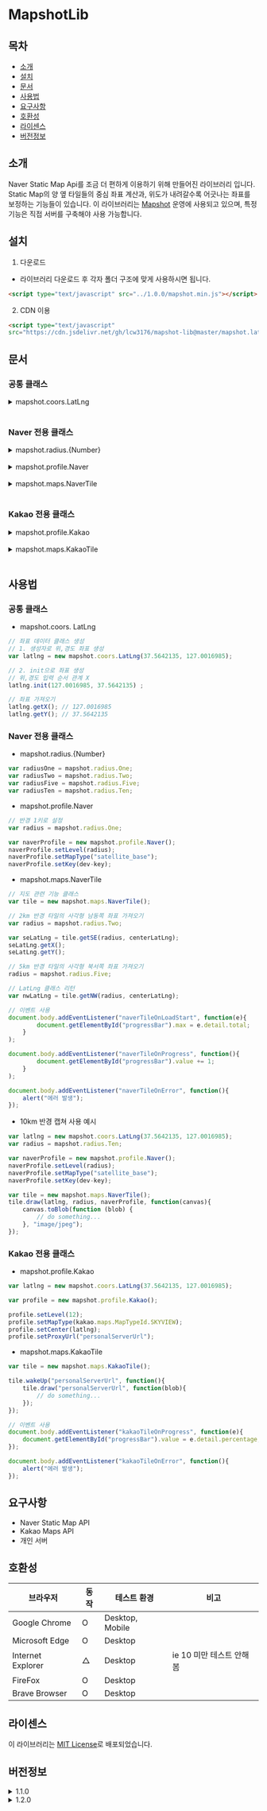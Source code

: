 # MapshotLib
## 목차
- [소개](#소개)
- [설치](#설치)
- [문서](#문서)
- [사용법](#사용법)
- [요구사항](#요구사항)
- [호환성](#호환성)
- [라이센스](#라이센스)
- [버전정보](#버전정보)
## 소개
Naver Static Map Api를 조금 더 편하게 이용하기 위해 만들어진 라이브러리 입니다. Static Map의 양 옆 타일들의 중심 좌표 계산과, 위도가 내려갈수록 어긋나는 좌표를 보정하는 기능들이 있습니다. 
이 라이브러리는 [Mapshot](https://mapshot.netlify.app) 운영에 사용되고 있으며, 특정 기능은 직접 서버를 구축해야 사용 가능합니다.

## 설치
1. 다운로드
- 라이브러리 다운로드 후 각자 폴더 구조에 맞게 사용하시면 됩니다.
```html
<script type="text/javascript" src="../1.0.0/mapshot.min.js"></script>
```

2. CDN 이용
```html
<script type="text/javascript" 
src="https://cdn.jsdelivr.net/gh/lcw3176/mapshot-lib@master/mapshot.latest.js"></script>
```

## 문서
### 공통 클래스
<details>
<summary>mapshot.coors.LatLng</summary>
<br>

### 생성자 (number lat, number lng)
- 용도
    - 좌표 클래스를 정의합니다.
- parameter
    - lat: 위도 or 경도 값
    - lng: 위도 or 경도 값
    - init을 사용해 재정렬됩니다
- return value
    - 없음

### init (number lat, number lng)
- 용도 
    - 사용자의 위,경도 입력을 x,y 값으로 구분
- parameter
    - lat: 위도 or 경도 값
    - lng: 위도 or 경도 값
    - 대한민국을 기준으로 작동합니다
    - 큰 값(경도)이 x 값으로 설정됩니다.
    - 작은 값(위도)이 y 값으로 설정됩니다. 
- return value
    - 없음

### getX()
- 용도
    - x(경도) 값을 반환합니다
- parameter
    - 없음
- return value
    - type: number
    - value: x(경도) 값

### getY()
- 용도
    - y(위도) 값을 반환합니다
- parameter
    - 없음
- return value
    - type: number
    - value: y(위도) 값
</details> 
<br>

### Naver 전용 클래스
<details>
<summary>mapshot.radius.{Number}</summary>
<br>

### One
- 용도: 1km 반경의 속성을 정의합니다.
- parameter
    - 없음
- return value
    - sideBlockCount: 11
    - zoom: 18
### Two
- 용도: 2km 반경의 속성 값을 가집니다.
- parameter
    - 없음
- return value
    - sideBlockCount: 17
    - zoom: 18
### Five
- 용도: 5km 반경의 속성 값을 가집니다.
- parameter
    - 없음
- return value
    - sideBlockCount: 11
    - zoom: 16
### Ten
- 용도: 10km 반경의 속성 값을 가집니다.
- parameter
    - 없음
- return value
    - sideBlockCount: 21
    - zoom: 16

</details> 
<br>

<details>
<summary>mapshot.profile.Naver</summary>
<br>

### setMapType (string type)
- 용도
    - 네이버 지도의 종류를 결정합니다. 
- parameter
    - basic: 일반  
    - traffic: 교통 지도  
    - satellite: 위성 
    - satellite_base: 위성 배경  
    - terrain: 지형도  
    - [네이버 staticMap mapType참고](https://api.ncloud-docs.com/docs/ai-naver-mapsstaticmap-raster)
- return value
    - 없음
### setLevel (mapshot.radius.{Number} radius)
- 용도
    - 지도의 반경을 설정합니다
- parameter
    - mapshot.radius.One: 1km 반경
    - mapshot.radius.Two: 2km 반경
    - mapshot.radius.Five: 5km 반경
    - mapshot.radius.Ten: 10km 반경
- return value
    - 없음

### setKey(string apiKey)
- 용도
    - 네이버 지도 api의 개발 키를 설정합니다.
- parameter
    - apiKey: 개발 키
- return value
    - 없음

</details> 
<br>


<details>
<summary>mapshot.maps.NaverTile</summary>
<br>

### getSE (mapshot.radius.{Number} radius, mapshot.coors.LatLng latlng)
- 용도
    - 설정된 반경의 남동쪽 좌표를 가져옵니다
- parameter
    - radius: 지도의 반경입니다.
    - latlng: 지도의 중심점 좌표입니다.
- return value
    - type: mapshot.coors.LatLng
    - value: 해당 반경의 남동쪽 좌표 클래스

### getSW (mapshot.radius.{Number} radius, mapshot.coors.LatLng latlng)
- 용도
    - 설정된 반경의 남서쪽 좌표를 가져옵니다
- parameter
    - radius: 지도의 반경입니다.
    - latlng: 지도의 중심점 좌표입니다.
- return value
    - type: mapshot.coors.LatLng
    - value: 해당 반경의 남서쪽 좌표 클래스

### getNE (mapshot.radius.{Number} radius, mapshot.coors.LatLng latlng)
- 용도
    - 설정된 반경의 북동쪽 좌표를 가져옵니다
- parameter
    - radius: 지도의 반경입니다.
    - latlng: 지도의 중심점 좌표입니다.
- return value
    - type: mapshot.coors.LatLng
    - value: 해당 반경의 북동쪽 좌표 클래스

### getNW (mapshot.radius.{Number} radius, mapshot.coors.LatLng latlng)
- 용도
    - 설정된 반경의 북서쪽 좌표를 가져옵니다
- parameter
    - radius: 지도의 반경입니다.
    - latlng: 지도의 중심점 좌표입니다.
- return value
    - type: mapshot.coors.LatLng
    - value: 해당 반경의 북서쪽 좌표 클래스

### draw (mapshot.coors.LatLng latlng, mapshot.radius.{Number} radius, mapshot.profile.Naver naverProfile, function onSuccessCallback)
- 용도
    - 설정된 중심좌표, 반지름에 해당하는 범위의 위성사진을 canvas에 그립니다.
    - canvas는 onSuccessCallback의 인자로 전달됩니다.
- parameter
    - latlng: 중심점의 좌표입니다.
    - radius: 중심점으로부터 캡쳐해올 반경입니다.
    - naverProfile: 네이버 staticMap Api 정보가 담긴 클래스입니다.
    - onSuccessCallback: draw 함수가 끝나면 실행될 콜백함수입니다.
- return value
    - type: 콜백함수를 통한 canvas 전달
    - value: canvas

### naverTileOnLoadStart (Event)
- 용도
    - canvas에 이미지를 받아오기 전, 총 몇장의 사진을 수집할 예정인지 알려줍니다
- parameter
    - 없음
- return value
    - type: detail.total (number)
    - value: 총 수집할 사진 갯수

### naverTileOnProgress (Event)
- 용도
    - 사진이 수집될때 마다 발생하는 이벤트입니다.
- parameter
    - 없음
- return value
    - 없음

### naverTileOnError (Event)
- 용도
    - 사진 수집에 실패할 때 마다 발생하는 이벤트입니다.
- parameter
    - 없음
- return value
    - 없음
    
</details> 
<br>

### Kakao 전용 클래스
<details>
<summary>mapshot.profile.Kakao</summary>

### setLevel (number level)
- 용도
    - 지도의 확대 레벨을 설정합니다.
- parameter
    - level: 확대 레벨입니다
    - [카카오 지도 api 참고](https://apis.map.kakao.com/web/documentation/#Map_setLevel)
- return value
    - 없음

### setMapType (string type)
- 용도
    - 지도 종류를 설정합니다.
- parameter
    - [카카오 지도 api 참고](https://apis.map.kakao.com/web/documentation/#MapTypeId)
- return value
    - 없음

### setCenter (mapshot.maps.LatLng latlng)
- 용도
    - 지도의 중심 좌표를 설정합니다.
- parameter
    - latlng: 중심 좌표가 설정된 LatLng 클래스입니다.
- return value
    - 없음

### setProxyUrl (string url)
- 용도
    - 지도의 Proxy 서버 url을 설정합니다.
- parameter
    - url: 개별 구축한 proxy 서버 url
- return value
    - 없음

</details>
<br>

<details>
<summary>mapshot.maps.KakaoTile</summary>

### wakeUp (string wakeUpUrl, function onSuccessCallback)
- 용도
    - 구축한 서버에 접속 전 서버를 깨우는 함수입니다.
- parameter
    - wakeUpUrl: wakeUp 전용 서버 url 입니다.
    - onSuccessCallback: 성공적인 응답시 실행되는 콜백함수 입니다.
- return value
    - 없음

### draw (string proxyUrl, function onSuccessCallback)
- 용도
    - 서버에서 지도 이미지를 받아오는 함수입니다.
- parameter
    - proxyUrl: 지도 생성에 해당하는 url입니다.
    - onSuccessCallback: 성공적인 응답시 실행되는 콜백함수 입니다.
- return value
    - type: 콜백함수를 통한 blob 전달
    - value: Image blob

### kakaoTileOnProgress (Event)
- 용도
    - 서버에서 이미지를 받아오는 진행상황을 알려줍니다.
- parameter
    - 없음
- return value
    - type: detail.percentage (number)
    - value: 전송 진행상황을 나타냅니다. max:100

### kakaoTileOnError (Event)
- 용도
    - 서버에서 이미지를 받아오는 중 에러 발생을 알려줍니다.
- parameter
    - 없음
- return value
    - 없음

</details>
<br>

## 사용법
### 공통 클래스
- mapshot.coors. LatLng
```javascript
// 좌표 데이터 클래스 생성
// 1. 생성자로 위,경도 좌표 생성
var latlng = new mapshot.coors.LatLng(37.5642135, 127.0016985);

// 2. init으로 좌표 생성
// 위,경도 입력 순서 관계 X
latlng.init(127.0016985, 37.5642135) ;

// 좌표 가져오기
latlng.getX(); // 127.0016985
latlng.getY(); // 37.5642135
```
### Naver 전용 클래스
- mapshot.radius.{Number}
```javascript
var radiusOne = mapshot.radius.One;
var radiusTwo = mapshot.radius.Two;
var radiusFive = mapshot.radius.Five;
var radiusTen = mapshot.radius.Ten;
```
- mapshot.profile.Naver
```javascript
// 반경 1키로 설정
var radius = mapshot.radius.One;

var naverProfile = new mapshot.profile.Naver();
naverProfile.setLevel(radius);
naverProfile.setMapType("satellite_base");
naverProfile.setKey(dev-key);
```

- mapshot.maps.NaverTile
```javascript
// 지도 관련 기능 클래스
var tile = new mapshot.maps.NaverTile();

// 2km 반경 타일의 사각형 남동쪽 좌표 가져오기
var radius = mapshot.radius.Two; 

var seLatLng = tile.getSE(radius, centerLatLng);
seLatLng.getX();
seLatLng.getY();

// 5km 반경 타일의 사각형 북서쪽 좌표 가져오기
radius = mapshot.radius.Five; 

// LatLng 클래스 리턴
var nwLatLng = tile.getNW(radius, centerLatLng);

// 이벤트 사용
document.body.addEventListener("naverTileOnLoadStart", function(e){
        document.getElementById("progressBar").max = e.detail.total;
    }
);

document.body.addEventListener("naverTileOnProgress", function(){
        document.getElementById("progressBar").value += 1;
    }
);

document.body.addEventListener("naverTileOnError", function(){
    alert("에러 발생");
});
```
- 10km 반경 캡쳐 사용 예시

```javascript
var latlng = new mapshot.coors.LatLng(37.5642135, 127.0016985);
var radius = mapshot.radius.Ten;

var naverProfile = new mapshot.profile.Naver();
naverProfile.setLevel(radius);
naverProfile.setMapType("satellite_base");
naverProfile.setKey(dev-key);

var tile = new mapshot.maps.NaverTile();
tile.draw(latlng, radius, naverProfile, function(canvas){
    canvas.toBlob(function (blob) {
        // do something...
    }, "image/jpeg");
});
```

### Kakao 전용 클래스
- mapshot.profile.Kakao
```javascript
var latlng = new mapshot.coors.LatLng(37.5642135, 127.0016985);

var profile = new mapshot.profile.Kakao();

profile.setLevel(12);
profile.setMapType(kakao.maps.MapTypeId.SKYVIEW);
profile.setCenter(latlng);
profile.setProxyUrl("personalServerUrl");
```

- mapshot.maps.KakaoTile
```javascript
var tile = new mapshot.maps.KakaoTile();

tile.wakeUp("personalServerUrl", function(){
    tile.draw("personalServerUrl", function(blob){
        // do something...
    });
});

// 이벤트 사용
document.body.addEventListener("kakaoTileOnProgress", function(e){
    document.getElementById("progressBar").value = e.detail.percentage;
});

document.body.addEventListener("kakaoTileOnError", function(){
    alert("에러 발생");
});

```

## 요구사항
- Naver Static Map API
- Kakao Maps API
- 개인 서버

## 호환성
|브라우저|동작|테스트 환경|비고|
|----|----|----|---|
|Google Chrome|O|Desktop, Mobile||
|Microsoft Edge|O|Desktop||
|Internet Explorer|△|Desktop|ie 10 미만 테스트 안해봄|
|FireFox|O|Desktop||
|Brave Browser|O|Desktop||

## 라이센스
이 라이브러리는 [MIT License](https://opensource.org/licenses/MIT)로 배포되었습니다.

## 버전정보
<details>
<summary>1.1.0</summary>

## 1.1.0
### coors.NFixLat 클래스 삭제
기존 좌표 보정 과정이 비효율적이라고 판단하여, 이를 Tile 클래스에 통합하였습니다. NFixLat 클래스는 이제 사용되지 않습니다.

### maps.Tile 기능 확장
Tile 클래스의 기능이 추가되었습니다. 진행상황들을 알려주는 이벤트와, 지도를 반경별로 찍어주는 기능이 추가되었습니다. 기존 nFixLat의 좌표 보정 기능들은 이제 Tile 클래스 내부에서 처리됩니다.

### profile.Naver 클래스 개선
기존에는 설정해야 하는 사항들이 너무 많았습니다. 이제 사용자는 자신의 개발 키와 캡쳐할 지도의 타입, 반경 이 3가지만 설정해 주면 됩니다.

### radius 추가
Tile이나 profile.Naver에 반경을 설정하는 값이 추가되었습니다. 현재 반경 1,2,5,10km 가 존재합니다.

### 코드 비교
#### 이전 버전: 1.0.0
```javascript 
// 3 x 3 지도를 만드는 예시 (반경 대략 300m)
var latlng = new mapshot.coors.LatLng(37.5642135, 127.0016985);

var naverProfile = new mapshot.profile.Naver();
naverProfile.setWidth(1000);
naverProfile.setHeight(1000);
naverProfile.setCenter(latlng);
naverProfile.setLevel(18);
naverProfile.setMapType("satellite_base");
naverProfile.setKey(dev-key);

var nFix = new mapshot.coors.NFixLat();
nFix.generate(latlng, naverProfile);

var movingCoor = new mapshot.coors.LatLng(
            latlng.getX() - nFix.getWidthBetweenBlock(),
            latlng.getY() + nFix.getHeightBetweenBlockWithLogo());

var startXCoor = movingCoor.getX();

for(var i = 0; i < 2; i++){
    for(var j = 0; j < 2; j++){

        naverProfile.setCenter(movingCoor);

        var img = new Image();
        img.crossOrigin = "*";
        img.src = naverProfile.getUrl();

        img.onload = function(){
            // canvas.getContext("2d").drawImage();
            // etc ......
        }

        movingCoor.init(
            movingCoor.getX() + nFixLat.getWidthBetweenBlobk(), 
            movingCoor.getY());
    }

    movingCoor.init(
        startXCoor, 
        movingCoor.getY() - nFixLat.getHeightBetweenBlockWithLogo());
}
```
#### 현재 버전 : 1.1.0
```javascript
// 1km 지도를 만드는 예시
var latlng = new mapshot.coors.LatLng(37.5642135, 127.0016985);
var radius = mapshot.radius.One;

var naverProfile = new mapshot.profile.Naver();
naverProfile.setLevel(radius);
naverProfile.setMapType("satellite_base");
naverProfile.setKey(dev-key);

var tile = new mapshot.maps.Tile();
tile.draw(latlng, radius, naverProfile, function(canvas){
    canvas.toBlob(function (blob) {
        // do something...
    }, "image/jpeg");
});
```

</details>

<details>
<summary>1.2.0</summary>

## 1.2.0
### Tile -> NaverTile로 변경
캡쳐 기능이 분화됨에 따라서, 타일의 종류도 나뉘게 되었습니다.
### KakaoTile, kakao profile 클래스 추가
카카오 지도를 사용하게 됨에 따라 KakaoTile, profile 클래스가 추가되었습니다.
### 이벤트명 변경
tile 클래스가 나뉘면서, 이벤트 이름도 보다 세분화되었습니다.


</details>


